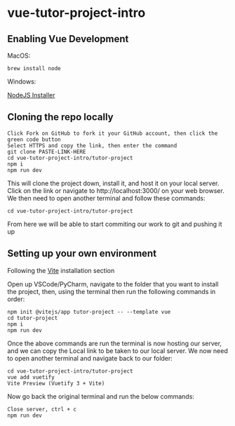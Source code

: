 # vue-tutor-project-intro

## Enabling Vue Development

MacOS:

`brew install node`

Windows:

[NodeJS Installer](https://nodejs.org/en/download/)

## Cloning the repo locally

```
Click Fork on GitHub to fork it your GitHub account, then click the green code button
Select HTTPS and copy the link, then enter the command
git clone PASTE-LINK-HERE
cd vue-tutor-project-intro/tutor-project
npm i
npm run dev
```

This will clone the project down, install it, and host it on your local server. Click on the link or navigate to http://localhost:3000/ on your web browser. We then need to open another terminal and follow these commands:

```
cd vue-tutor-project-intro/tutor-project
```

From here we will be able to start commiting our work to git and pushing it up

## Setting up your own environment

Following the [Vite](https://next.vuetifyjs.com/en/getting-started/installation/) installation section

Open up VSCode/PyCharm, navigate to the folder that you want to install the project, then, using the terminal then run the following commands in order:

```
npm init @vitejs/app tutor-project -- --template vue
cd tutor-project
npm i
npm run dev
```

Once the above commands are run the terminal is now hosting our server, and we can copy the Local link to be taken to our local server. We now need to open another terminal and navigate back to our folder:

```
cd vue-tutor-project-intro/tutor-project
vue add vuetify
Vite Preview (Vuetify 3 + Vite)
```

Now go back the original terminal and run the below commands:

```
Close server, ctrl + c
npm run dev
```

